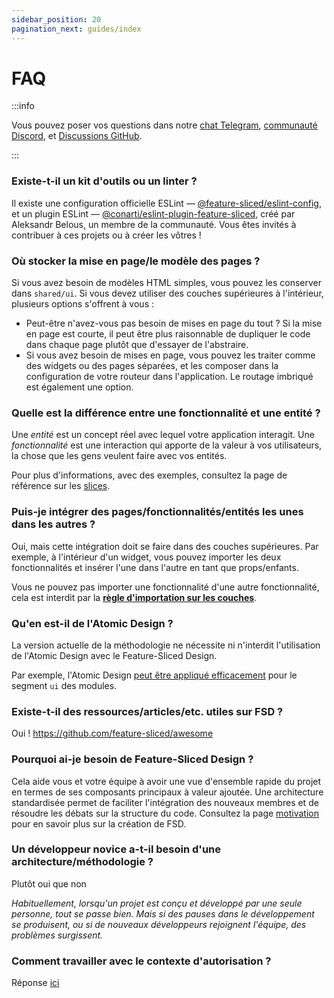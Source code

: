 ```yaml
---
sidebar_position: 20
pagination_next: guides/index
---
```


# FAQ

:::info

Vous pouvez poser vos questions dans notre [chat Telegram][telegram], [communauté Discord][discord], et [Discussions GitHub][github-discussions].

:::

### Existe-t-il un kit d'outils ou un linter ?

Il existe une configuration officielle ESLint — [@feature-sliced/eslint-config][eslint-config-official], et un plugin ESLint — [@conarti/eslint-plugin-feature-sliced][eslint-plugin-conarti], créé par Aleksandr Belous, un membre de la communauté. Vous êtes invités à contribuer à ces projets ou à créer les vôtres !

### Où stocker la mise en page/le modèle des pages ?

Si vous avez besoin de modèles HTML simples, vous pouvez les conserver dans `shared/ui`. Si vous devez utiliser des couches supérieures à l'intérieur, plusieurs options s'offrent à vous :

- Peut-être n'avez-vous pas besoin de mises en page du tout ? Si la mise en page est courte, il peut être plus raisonnable de dupliquer le code dans chaque page plutôt que d'essayer de l'abstraire.
- Si vous avez besoin de mises en page, vous pouvez les traiter comme des widgets ou des pages séparées, et les composer dans la configuration de votre routeur dans l'application. Le routage imbriqué est également une option.

### Quelle est la différence entre une fonctionnalité et une entité ?

Une _entité_ est un concept réel avec lequel votre application interagit. Une _fonctionnalité_ est une interaction qui apporte de la valeur à vos utilisateurs, la chose que les gens veulent faire avec vos entités.

Pour plus d'informations, avec des exemples, consultez la page de référence sur les [slices][reference-entities].

### Puis-je intégrer des pages/fonctionnalités/entités les unes dans les autres ?

Oui, mais cette intégration doit se faire dans des couches supérieures. Par exemple, à l'intérieur d'un widget, vous pouvez importer les deux fonctionnalités et insérer l'une dans l'autre en tant que props/enfants.

Vous ne pouvez pas importer une fonctionnalité d'une autre fonctionnalité, cela est interdit par la [**règle d'importation sur les couches**][import-rule-layers].

### Qu'en est-il de l'Atomic Design ?

La version actuelle de la méthodologie ne nécessite ni n'interdit l'utilisation de l'Atomic Design avec le Feature-Sliced Design.

Par exemple, l'Atomic Design [peut être appliqué efficacement](https://t.me/feature_sliced/1653) pour le segment `ui` des modules.

### Existe-t-il des ressources/articles/etc. utiles sur FSD ?

Oui ! https://github.com/feature-sliced/awesome

### Pourquoi ai-je besoin de Feature-Sliced Design ?

Cela aide vous et votre équipe à avoir une vue d'ensemble rapide du projet en termes de ses composants principaux à valeur ajoutée. Une architecture standardisée permet de faciliter l'intégration des nouveaux membres et de résoudre les débats sur la structure du code. Consultez la page [motivation][motivation] pour en savoir plus sur la création de FSD.

### Un développeur novice a-t-il besoin d'une architecture/méthodologie ?

Plutôt oui que non

*Habituellement, lorsqu'un projet est conçu et développé par une seule personne, tout se passe bien. Mais si des pauses dans le développement se produisent, ou si de nouveaux développeurs rejoignent l'équipe, des problèmes surgissent.*

### Comment travailler avec le contexte d'autorisation ?

Réponse [ici](/docs/guides/examples/auth)

[import-rule-layers]: /docs/reference/layers#import-rule-on-layers
[reference-entities]: /docs/reference/layers#entities
[eslint-config-official]: https://github.com/feature-sliced/eslint-config
[eslint-plugin-conarti]: https://github.com/conarti/eslint-plugin-feature-sliced
[motivation]: /docs/about/motivation
[telegram]: https://t.me/feature_sliced
[discord]: https://discord.gg/S8MzWTUsmp
[github-discussions]: https://github.com/feature-sliced/documentation/discussions
